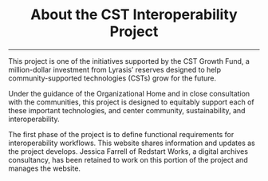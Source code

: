 <html>
<head><title>Lyrasis CST Interoperability Project</title></head>
<body>
<center><h1>About the CST Interoperability Project</h1></center>
<hr><center></center>
<p>This project is one of the initiatives supported by the CST Growth Fund,  a million-dollar investment from Lyrasis’ reserves designed to help community-supported technologies (CSTs) grow for the future.</p>

<p>Under the guidance of the Organizational Home and in close consultation with the communities, this project is designed to equitably support  each of these important technologies, and center community, sustainability, and interoperability.</p>

<p>The first phase of the project is to define functional requirements for interoperability workflows. This website shares information and updates as the project develops. Jessica Farrell of Redstart Works, a digital archives consultancy, has been retained to work on this portion of the project and manages the website.</p>
</body>
</html>
